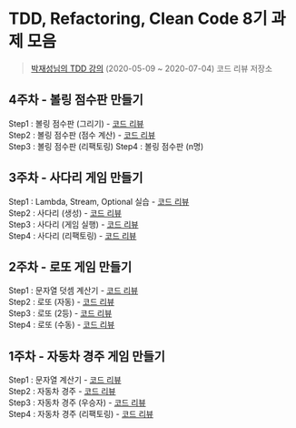 # TDD, Refactoring, Clean Code 8기 과제 모음
>[박재성님의 TDD 강의](https://edu.nextstep.camp/) (2020-05-09 ~ 2020-07-04) 코드 리뷰 저장소

## 4주차 - 볼링 점수판 만들기
Step1 : 볼링 점수판 (그리기) - [코드 리뷰](https://github.com/next-step/java-bowling/pull/195)  
Step2 : 볼링 점수판 (점수 계산) - [코드 리뷰](https://github.com/next-step/java-bowling/pull/238)  
Step3 : 볼링 점수판 (리팩토링) 
Step4 : 볼링 점수판 (n명)

## 3주차 - 사다리 게임 만들기
Step1 : Lambda, Stream, Optional 실습 - [코드 리뷰](https://github.com/next-step/java-ladder/pull/433)  
Step2 : 사다리 (생성) - [코드 리뷰](https://github.com/next-step/java-ladder/pull/461)  
Step3 : 사다리 (게임 실행) - [코드 리뷰](https://github.com/next-step/java-ladder/pull/483)  
Step4 : 사다리 (리팩토링) - [코드 리뷰](https://github.com/next-step/java-ladder/pull/497)

## 2주차 - 로또 게임 만들기
Step1 : 문자열 덧셈 계산기 - [코드 리뷰](https://github.com/next-step/java-lotto/pull/539)  
Step2 : 로또 (자동) - [코드 리뷰](https://github.com/next-step/java-lotto/pull/602)  
Step3 : 로또 (2등) - [코드 리뷰](https://github.com/next-step/java-lotto/pull/641)  
Step4 : 로또 (수동) - [코드 리뷰](https://github.com/next-step/java-lotto/pull/673)

## 1주차 - 자동차 경주 게임 만들기
Step1 : 문자열 계산기 - [코드 리뷰](https://github.com/next-step/java-racingcar/pull/723)  
Step2 : 자동차 경주 - [코드 리뷰](https://github.com/next-step/java-racingcar/pull/821)  
Step3 : 자동차 경주 (우승자) - [코드 리뷰](https://github.com/next-step/java-racingcar/pull/892)  
Step4 : 자동차 경주 (리팩토링) - [코드 리뷰](https://github.com/next-step/java-racingcar/pull/927)


